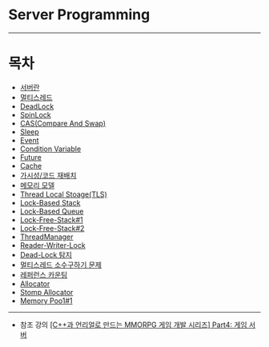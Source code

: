 # Server Programming
* * *
# 목차
 * [서버란](https://github.com/sunkiyu/Server-Programming/blob/31140d09042a4828490caa2444b0ac02acf72581/%EC%84%9C%EB%B2%84%EB%9E%80%20%EB%AC%B4%EC%97%87%EC%9D%B8%EA%B0%80%3F/README.md)
  * [멀티스레드](https://github.com/sunkiyu/Server-Programming/blob/560314354b3ed3e3724ecb1b0e97159afe3c0153/%EB%A9%80%ED%8B%B0%EC%8A%A4%EB%A0%88%EB%93%9C/README.md)
  * [DeadLock](https://github.com/sunkiyu/Server-Programming/blob/d6cbc3107258c8e51043898bc4650f4cd4fed0e0/DeadLock/README.md)
  * [SpinLock](https://github.com/sunkiyu/Server-Programming/blob/6fa75ba695d49cbe63dca9ffe5bb223281aad149/SpinLock/README.md)
  * [CAS(Compare And Swap)](https://github.com/sunkiyu/Server-Programming/blob/943644d872001ca56861b23563f1a9a61ca69c9b/CAS/README.md)
  * [Sleep](https://github.com/sunkiyu/Server-Programming/blob/33423e51a5929be9d3a938a6b7e2439d84f42ecc/Sleep/README.md)
  * [Event](https://github.com/sunkiyu/Server-Programming/blob/33423e51a5929be9d3a938a6b7e2439d84f42ecc/Event/README.md)
  * [Condition Variable](https://github.com/sunkiyu/Server-Programming/blob/33423e51a5929be9d3a938a6b7e2439d84f42ecc/Condition%20Variable/README.md)
  * [Future](https://github.com/sunkiyu/Server-Programming/blob/33423e51a5929be9d3a938a6b7e2439d84f42ecc/Future/README.md)
  * [Cache](https://github.com/sunkiyu/Server-Programming/blob/33423e51a5929be9d3a938a6b7e2439d84f42ecc/Cache/README.md)
  * [가시성/코드 재배치](https://github.com/sunkiyu/Server-Programming/blob/33423e51a5929be9d3a938a6b7e2439d84f42ecc/%EA%B0%80%EC%8B%9C%EC%84%B1-%EC%BD%94%EB%93%9C%20%EC%9E%AC%EB%B0%B0%EC%B9%98/README.md)
  * [메모리 모델](https://github.com/sunkiyu/Server-Programming/blob/33423e51a5929be9d3a938a6b7e2439d84f42ecc/Memory%20Model/README.md)
  * [Thread Local Stoage(TLS)](https://github.com/sunkiyu/Server-Programming/blob/33423e51a5929be9d3a938a6b7e2439d84f42ecc/TLS/README.md)
  * [Lock-Based Stack](https://github.com/sunkiyu/Server-Programming/blob/33423e51a5929be9d3a938a6b7e2439d84f42ecc/LockBased%20Stack%20Queue/README.md)
  * [Lock-Based Queue](https://github.com/sunkiyu/Server-Programming/blob/39b0bcae6e48a495601073a1005a9830f67982fa/LockBased%20Stack%20Queue/README.md)
  * [Lock-Free-Stack#1](https://github.com/sunkiyu/Server-Programming/blob/e8e1eb5fe53f8574cbf172b9bd42dd933f99f949/Lock-Free-Stack%231/README.md)
  * [Lock-Free-Stack#2](https://github.com/sunkiyu/Server-Programming/blob/e8e1eb5fe53f8574cbf172b9bd42dd933f99f949/Lock-Free-Stack%232/README.md)
  * [ThreadManager](https://github.com/sunkiyu/Server-Programming/blob/ce48ed5016838b434bd97efeac10f0daec92b81d/ThreadManager/README.md)
  * [Reader-Writer-Lock](https://github.com/sunkiyu/Server-Programming/blob/bf6b74ded550721db0617aac70b4854fd519cd21/Reader-Writer-Lock/README.md)
  * [Dead-Lock 탐지](https://github.com/sunkiyu/Server-Programming/blob/9648d53a8f23a825ffde403be6ee80bd6196f06c/DeadLock%20Detection/README.md)
  * [멀티스레드 소수구하기 문제](https://github.com/sunkiyu/Server-Programming/blob/273667fa034ad9ce06a50c8f0608ff9f5abf1922/%EB%A9%80%ED%8B%B0%EC%8A%A4%EB%A0%88%EB%93%9C%20%EC%86%8C%EC%88%98%20%EA%B5%AC%ED%95%98%EA%B8%B0/README.md)
  * [레퍼런스 카운팅](https://github.com/sunkiyu/Server-Programming/blob/09b55dc4d0b8d82f16310322fa867d9d2859baf7/ReferenceCounting/README.md)
  * [Allocator](https://github.com/sunkiyu/Server-Programming/blob/16dff2a85aa74d43cfc077488d2772c43038050b/Allocator/README.md)
  * [Stomp Allocator](https://github.com/sunkiyu/Server-Programming/blob/c2558c16d9c5db573dde237ba207069131d105a3/Stomp-Allocator/README.md)
  * [Memory Poo1#1](https://github.com/sunkiyu/Server-Programming/blob/56ca3cdae840ef097fa485dbea188e92f5e61a7e/Memory%20Pool%231/README.md)
* * *
* 참조 강의
[[C++과 언리얼로 만드는 MMORPG 게임 개발 시리즈] Part4: 게임 서버](https://www.inflearn.com/course/%EC%96%B8%EB%A6%AC%EC%96%BC-3d-mmorpg-4/)

